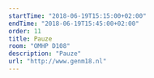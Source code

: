 ```yaml
---
startTime: "2018-06-19T15:15:00+02:00"
endTime: "2018-06-19T15:45:00+02:00"
order: 11
title: Pauze
room: "OMHP D108"
description: "Pauze"
url: "http://www.genm18.nl"
---
```

